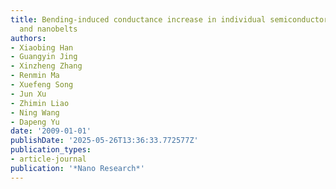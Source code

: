 ```yaml
---
title: Bending-induced conductance increase in individual semiconductor nanowires
  and nanobelts
authors:
- Xiaobing Han
- Guangyin Jing
- Xinzheng Zhang
- Renmin Ma
- Xuefeng Song
- Jun Xu
- Zhimin Liao
- Ning Wang
- Dapeng Yu
date: '2009-01-01'
publishDate: '2025-05-26T13:36:33.772577Z'
publication_types:
- article-journal
publication: '*Nano Research*'
---
```

